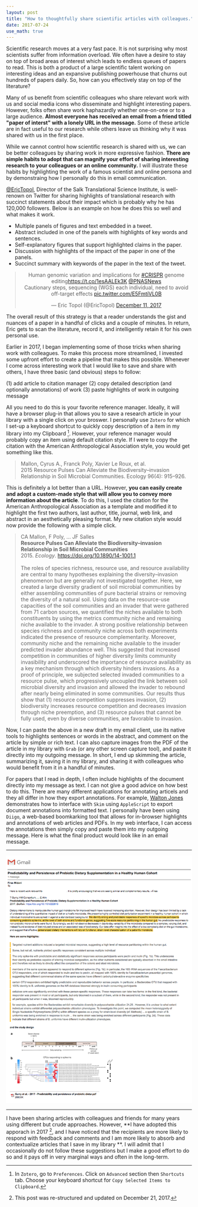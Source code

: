 ```yaml
---
layout: post
title: "How to thoughtfully share scientific articles with colleagues."
date: 2017-07-24
use_math: true
---
```


Scientific research moves at a very fast pace. It is not surprising why most scientists suffer from information overload. We often have a desire to stay on top of broad areas of interest which leads to endless queues of papers to read. This is both a product of a large scientific talent working on interesting ideas and an expansive publishing powerhouse that churns out hundreds of papers daily. So, how can you effectively stay on top of the literature? 

Many of us benefit from scientific colleagues who share relevant work with us and social media icons who disseminate and highlight interesting papers. However, folks often share work haphazardly whether one-on-one or to a large audience. **Almost everyone has received an email from a friend titled "paper of interst" with a lonely URL in the message.** Some of these article are in fact useful to our research while others leave us thinking why it was shared with us in the first place. 

While we cannot control how scientific research is shared with us, we can be better colleagues by sharing work in more expressive fashion. **There are simple habits to adopt that can magnify your effort of sharing interesting research to your colleagues or an online community.** I will illustrate these habits by highlighting the work of a famous scientist and online persona and by demonstraing how I personally do this in email communication. 

[@EricTopol](https://twitter.com/EricTopol?ref_src=twsrc%5Egoogle%7Ctwcamp%5Eserp%7Ctwgr%5Eauthor), Director of the Salk Translational Science Institute,  is well-renown on Twitter for sharing highlights of translational research with succinct statements about their impact which is probably why he has 120,000 followers. Below is an example on how he does this so well and what makes it work. 

* Multiple panels of figures and text embedded in a tweet.
* Abstract included in one of the panels with  highlights of key words and sentences. 
* Self-explanatory figures that support highlighted claims in the paper. 
* Discussion with highlights of the impact of the paper in one of the panels.
* Succinct summary with keywords of the paper in the text of the tweet.

<center><blockquote class="twitter-tweet" data-lang="en"><p lang="en" dir="ltr">Human genomic variation and implications for <a href="https://twitter.com/hashtag/CRISPR?src=hash&amp;ref_src=twsrc%5Etfw">#CRISPR</a> genome editing<a href="https://t.co/1esAALEk3K">https://t.co/1esAALEk3K</a> <a href="https://twitter.com/PNASNews?ref_src=twsrc%5Etfw">@PNASNews</a><br>Cautionary steps, sequencing (WGS) each individual, need to avoid off-target effects <a href="https://t.co/E5FmtiVL0B">pic.twitter.com/E5FmtiVL0B</a></p>&mdash; Eric Topol (@EricTopol) <a href="https://twitter.com/EricTopol/status/940317967497097216?ref_src=twsrc%5Etfw">December 11, 2017</a></blockquote></center>
<script async src="https://platform.twitter.com/widgets.js" charset="utf-8"></script>

The overall result of this strategy is that a reader understands the gist and nuances of a paper in a handful of clicks and a couple of minutes. In return, Eric gets to scan the literature, record it, and intelligently retain it for his own personal use. 

Earlier in 2017, I began implementing some of those tricks when sharing work with colleagues. To make this process more streamlined, I invested some upfront effort to create a pipeline that makes this possible. Whenever I come across interesting work that I would like to save and share with others, I have three basic (and obvious) steps to follow: 

(1) add article to citation manager
(2) copy detailed description (and optionally annotations) of work 
(3) paste highlights of work in outgoing message

All you need to do this is your favorite reference manager. Ideally, it will have a browser plug-in that allows you to save a research article in your library with a single click on your broswer. I personally use `Zotero` for which I set-up a keyboard shortcut to quickly copy description of a item in my library into my Clipboard [^copyitem]. However, your reference manager would probably copy an item using default citation style. If I were to copy the citation with the American Anthropological Association style, you would get something like this. 

>Mallon, Cyrus A., Franck Poly, Xavier Le Roux, et al.<br/>2015 Resource Pulses Can Alleviate the Biodiversity–invasion Relationship in Soil Microbial Communities. Ecology 96(4): 915–926.

This is definitely a lot better than a URL. However, **you can easily create and adopt a custom-made style that will allow you to convey more information about the article**. To do this, I used the citation for the American Anthropological Association as a template and modified it to highlight the first two authors, last author, title, journal, web link, and abstract in an aesthetically pleasing format. My new citation style would now provide the following with a simple click.

>CA Mallon, F Poly, … JF Salles<br />**Resource Pulses Can Alleviate the Biodiversity–invasion Relationship in Soil Microbial Communities**<br />2015. *Ecology*. https://doi.org/10.1890/14-1001.1
<br /><br /> The roles of species richness, resource use, and resource availability are central to many hypotheses explaining the diversity–invasion phenomenon but are generally not investigated together. Here, we created a large diversity gradient of soil microbial communities by either assembling communities of pure bacterial strains or removing the diversity of a natural soil. Using data on the resource-use capacities of the soil communities and an invader that were gathered from 71 carbon sources, we quantified the niches available to both constituents by using the metrics community niche and remaining niche available to the invader. A strong positive relationship between species richness and community niche across both experiments indicated the presence of resource complementarity. Moreover, community niche and the remaining niche available to the invader predicted invader abundance well. This suggested that increased competition in communities of higher diversity limits community invasibility and underscored the importance of resource availability as a key mechanism through which diversity hinders invasions. As a proof of principle, we subjected selected invaded communities to a resource pulse, which progressively uncoupled the link between soil microbial diversity and invasion and allowed the invader to rebound after nearly being eliminated in some communities. Our results thus show that (1<a></a>) resource competition suppresses invasion, (2<a></a>) biodiversity increases resource competition and decreases invasion through niche preemption, and (3<a></a>) resource pulses that cannot be fully used, even by diverse communities, are favorable to invasion.

Now, I can paste the above in a new draft in my email client, use its native tools to highlights sentences or words in the abstract, and comment on the article by simple or rich text. I can also capture images from the PDF of the article in my library with `Grab` (or any other screen capture tool), and paste it directly into my outgoing message.   In short, I end up skimming the article, summarizing it, saving it in my library, and sharing it with colleagues who would benefit from it in a handful of minutes.

For papers that I read in depth, I often include highlights of the document directly into my message as text. I can not give a good advice on how best to do this. There are many different applications for annotating articels and they all differ in how they export annotations.  For example, [Walton Jones](http://jones.kaist.edu/notebook/2012/09/an-academic-notetaking-workflow.html) demonstrates how to interface with `Skim`  using `AppleScript` to export document annotations into formatted text. I personally have been using `Diigo`, a web-based boomkarking tool that allows for in-browser highlights and annotations of web articles and PDFs.  In my web interface, I can access the annotations then simply copy and paste them into my outgoing message. Here is what the final product would look like in an email message. 

----------

![sharing_example](/assets/img/midani_sharing_example.png)

----------

I have been sharing articles with colleagues and friends for many years using different but crude approaches. However, **I have adopted this apporach in 2017 [^update], and I have noticed that the recipients are more likely to respond with feedback and comments and I am more likely to absorb and contextualize articles that I save in my library **. I will admit that I occasionally do not follow these suggestions but I make a good effort to do so and it pays off in very marginal ways and often in the long-term. 

[^copyitem]:  In `Zotero`,  go to `Preferences`. Click on `Advanced` section then `Shortcuts` tab. Choose your keyboard shortcut for `Copy Selected Items to Clipboard`. 

[^update]:  This post was re-structured and updated on December 21, 2017.
